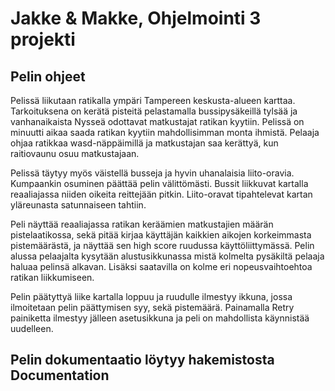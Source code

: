 # Jakke & Makke, Ohjelmointi 3 projekti


## Pelin ohjeet

Pelissä liikutaan ratikalla ympäri Tampereen keskusta-alueen karttaa. Tarkoituksena on kerätä pisteitä pelastamalla bussipysäkeillä tylsää ja vanhanaikaista Nysseä odottavat matkustajat ratikan kyytiin. Pelissä on minuutti aikaa saada ratikan kyytiin mahdollisimman monta ihmistä. Pelaaja ohjaa ratikkaa wasd-näppäimillä ja matkustajan saa kerättyä, kun raitiovaunu osuu matkustajaan.

Pelissä täytyy myös väistellä busseja ja hyvin uhanalaisia liito-oravia. Kumpaankin osuminen päättää pelin välittömästi. Bussit liikkuvat kartalla reaaliajassa niiden oikeita reittejään pitkin. Liito-oravat tipahtelevat kartan yläreunasta satunnaiseen tahtiin. 

Peli näyttää reaaliajassa ratikan keräämien matkustajien määrän pistelaatikossa, sekä pitää kirjaa käyttäjän kaikkien aikojen korkeimmasta pistemäärästä, ja näyttää sen high score ruudussa käyttöliittymässä. 
Pelin alussa pelaajalta kysytään alustusikkunassa mistä kolmelta pysäkiltä pelaaja haluaa pelinsä alkavan. Lisäksi saatavilla on kolme eri nopeusvaihtoehtoa ratikan liikkumiseen.

Pelin päätyttyä liike kartalla loppuu ja ruudulle ilmestyy ikkuna, jossa ilmoitetaan pelin päättymisen syy, sekä pistemäärä. Painamalla Retry painiketta ilmestyy jälleen asetusikkuna ja peli on mahdollista käynnistää uudelleen.


## Pelin dokumentaatio löytyy hakemistosta Documentation

